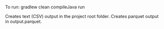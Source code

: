 To run:
gradlew clean compileJava run

Creates text (CSV) output in the project root folder.
Creates parquet output in output.parquet.
